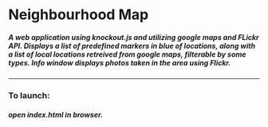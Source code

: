 # Neighbourhood Map 

##### A web application using knockout.js and utilizing google maps and FLickr API. Displays a list of predefined markers in blue of locations, along with a list of local locations retreived from google maps, filterable by some types. Info window displays photos taken in the area using Flickr.

***

### To launch:

##### open **index.html** in browser.

